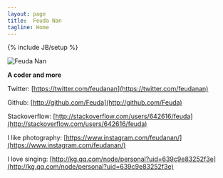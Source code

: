 ```yaml
---
layout: page
title:  Feuda Nan
tagline: Home 
---
```

{% include JB/setup %}

![Feuda Nan](http://www.feudanan.com/images/feudanan.jpg)

**A coder and more**

Twitter: [https://twitter.com/feudanan](https://twitter.com/feudanan)

Github: [http://github.com/Feuda](http://github.com/Feuda)

Stackoverflow: [http://stackoverflow.com/users/642616/feuda](http://stackoverflow.com/users/642616/feuda)

I like photography: [https://www.instagram.com/feudanan/](https://www.instagram.com/feudanan/)

I love singing: [http://kg.qq.com/node/personal?uid=639c9e83252f3e](http://kg.qq.com/node/personal?uid=639c9e83252f3e)
